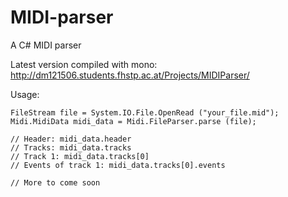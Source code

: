 MIDI-parser
===========

A C# MIDI parser

Latest version compiled with mono: http://dm121506.students.fhstp.ac.at/Projects/MIDIParser/

Usage:

    FileStream file = System.IO.File.OpenRead ("your_file.mid");
    Midi.MidiData midi_data = Midi.FileParser.parse (file);
    
    // Header: midi_data.header
    // Tracks: midi_data.tracks
    // Track 1: midi_data.tracks[0]
    // Events of track 1: midi_data.tracks[0].events
    
    // More to come soon
